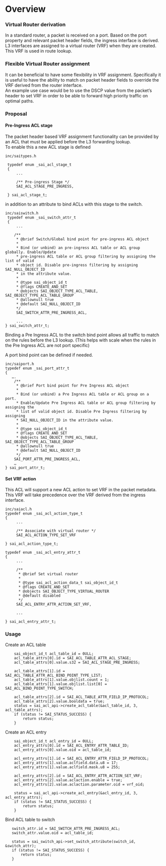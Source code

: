 # Overview

### Virtual Router derivation
In a standard router, a packet is received on a port. Based on the port property and relevant packet header fields, the ingress interface is derived.\
L3 interfaces are assigned to a virtual router (VRF) when they are created. This VRF is used in route lookup.

### Flexible Virtual Router assignment
It can be beneficial to have some flexibility in VRF assignment. Specifically it is useful to have the ability to match on packet header fields to override the VRF derived from the router interface.\
An example use case would be to use the DSCP value from the packet’s header to set VRF in order to be able to forward high priority traffic on optimal paths.

### Proposal
#### Pre-Ingress ACL stage
The packet header based VRF assignment functionality can be provided by an ACL that must be applied before the L3 forwarding lookup.\
To enable this a new ACL stage is defined

```
inc/saitypes.h

 typedef enum _sai_acl_stage_t
 {
     ...

     /** Pre-ingress Stage */
     SAI_ACL_STAGE_PRE_INGRESS,

 } sai_acl_stage_t;

```

in addition to an attribute to bind ACLs with this stage to the switch.

```
inc/saiswitch.h
 typedef enum _sai_switch_attr_t
 {
     ...

    /**
     * @brief Switch/Global bind point for pre-ingress ACL object
     *
     * Bind (or unbind) an pre-ingress ACL table or ACL group globally. Enable/Update
     * pre-ingress ACL table or ACL group filtering by assigning the list of valid
     * object id. Disable pre-ingress filtering by assigning SAI_NULL_OBJECT_ID
     * in the attribute value.
     *
     * @type sai_object_id_t
     * @flags CREATE_AND_SET
     * @objects SAI_OBJECT_TYPE_ACL_TABLE, SAI_OBJECT_TYPE_ACL_TABLE_GROUP
     * @allownull true
     * @default SAI_NULL_OBJECT_ID
     */
     SAI_SWITCH_ATTR_PRE_INGRESS_ACL,

     ...
} sai_switch_attr_t;
```
Binding a Pre Ingress ACL to the switch bind point allows all traffic to match on the rules before the L3 lookup. (This helps with scale when the rules in the Pre Ingress ACL are not port specific)

A port bind point can be defined if needed.
```
inc/saiport.h
typedef enum _sai_port_attr_t
{
   ….
    /**
     * @brief Port bind point for Pre Ingress ACL object
     *
     * Bind (or unbind) a Pre Ingress ACL table or ACL group on a port.
     * Enable/Update Pre Ingress ACL table or ACL group filtering by assigning the
     * list of valid object id. Disable Pre Ingress filtering by assigning
     * SAI_NULL_OBJECT_ID in the attribute value.
     *
     * @type sai_object_id_t
     * @flags CREATE_AND_SET
     * @objects SAI_OBJECT_TYPE_ACL_TABLE, SAI_OBJECT_TYPE_ACL_TABLE_GROUP
     * @allownull true
     * @default SAI_NULL_OBJECT_ID
     */
    SAI_PORT_ATTR_PRE_INGRESS_ACL,
    …
} sai_port_attr_t;
```

#### Set VRF action
This ACL will support a new ACL action to set VRF in the packet metadata.\
This VRF will take precedence over the VRF derived from the ingress interface.

```
inc/saiacl.h
typedef enum _sai_acl_action_type_t
{
     ...

     /** Associate with virtual router */
     SAI_ACL_ACTION_TYPE_SET_VRF

} sai_acl_action_type_t;
```
```
typedef enum _sai_acl_entry_attr_t
{
     ...

     /**
      * @brief Set virtual router
      *
      * @type sai_acl_action_data_t sai_object_id_t
      * @flags CREATE_AND_SET
      * @objects SAI_OBJECT_TYPE_VIRTUAL_ROUTER
      * @default disabled
      */
     SAI_ACL_ENTRY_ATTR_ACTION_SET_VRF,

     ...

} sai_acl_entry_attr_t;
```




### Usage
Create an ACL table
```
    sai_object_id_t acl_table_id = 0ULL;
    acl_table_attrs[0].id = SAI_ACL_TABLE_ATTR_ACL_STAGE;
    acl_table_attrs[0].value.s32 = SAI_ACL_STAGE_PRE_INGRESS;

    acl_table_attrs[1].id = SAI_ACL_TABLE_ATTR_ACL_BIND_POINT_TYPE_LIST;
    acl_table_attrs[1].value.objlist.count = 1;
    acl_table_attrs[1].value.objlist.list[0] = SAI_ACL_BIND_POINT_TYPE_SWITCH;

    acl_table_attrs[2].id = SAI_ACL_TABLE_ATTR_FIELD_IP_PROTOCOL;
    acl_table_attrs[2].value.booldata = true;
    status = sai_acl_api->create_acl_table(&acl_table_id, 3, acl_table_attrs);
    if (status != SAI_STATUS_SUCCESS) {
        return status;
    }
```

Create an ACL entry
```
    sai_object_id_t acl_entry_id = 0ULL;
    acl_entry_attrs[0].id = SAI_ACL_ENTRY_ATTR_TABLE_ID;
    acl_entry_attrs[0].value.oid = acl_table_id;

    acl_entry_attrs[1].id = SAI_ACL_ENTRY_ATTR_FIELD_IP_PROTOCOL;
    acl_entry_attrs[1].value.aclfield.data.u8 = 17;
    acl_entry_attrs[1].value.aclfield.mask.u8 = 255;

    acl_entry_attrs[2].id = SAI_ACL_ENTRY_ATTR_ACTION_SET_VRF;
    acl_entry_attrs[2].value.aclaction.enable = true;
    acl_entry_attrs[2].value.aclaction.parameter.oid = vrf_oid;

    status = sai_acl_api->create_acl_entry(&acl_entry_id, 3, acl_entry_attrs);
    if (status != SAI_STATUS_SUCCESS) {
        return status;
    }
```

Bind ACL table to switch
```
   switch_attr.id = SAI_SWITCH_ATTR_PRE_INGRESS_ACL;
   switch_attr.value.oid = acl_table_id;

   status = sai_switch_api->set_switch_attribute(switch_id, &switch_attr);
   if (status != SAI_STATUS_SUCCESS) {
       return status;
   }
```
